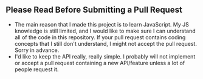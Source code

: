 ## Please Read Before Submitting a Pull Request

- The main reason that I made this project is to learn JavaScript. My JS knowledge is still limited, and I would like to make sure I can understand all of the code in this repository. If your pull request contains coding concepts that I still don't understand, I might not accept the pull request. Sorry in advance.
- I'd like to keep the API really, really simple. I probably will not implement or accept a pull request containing a new API/feature unless a lot of people request it.
